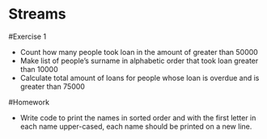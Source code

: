 # Streams

#Exercise 1
- Count how many people took loan in the amount of greater than 50000
- Make list of people’s surname in alphabetic order that took loan greater than 10000
- Calculate total amount of loans for people whose loan is overdue and is greater than 75000

#Homework
- Write code to print the names in sorted order and with the first letter in each name upper-cased, each name should be printed on a new line.